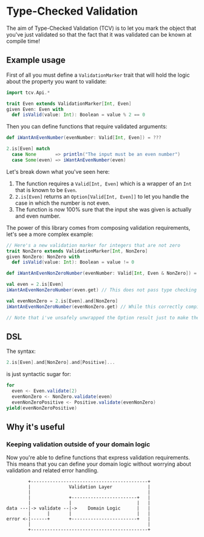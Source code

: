 # Type-Checked Validation

The aim of Type-Checked Validation (TCV) is to let you mark the object that you've just validated so that the fact that it was validated can be known at compile time!

## Example usage

First of all you must define a `ValidationMarker` trait that will hold the logic about the property you want to validate:
```scala
import tcv.Api.*

trait Even extends ValidationMarker[Int, Even]
given Even: Even with
  def isValid(value: Int): Boolean = value % 2 == 0
```

Then you can define functions that require validated arguments:
```scala
def iWantAnEvenNumber(evenNumber: Valid[Int, Even]) = ???

2.is[Even] match
  case None       => println("The input must be an even number")
  case Some(even) => iWantAnEvenNumber(even)
```

Let's break down what you've seen here:
1. The function requires a `Valid[Int, Even]` which is a wrapper of an `Int` that is known to be `Even`.
2. `2.is[Even]` returns an `Option[Valid[Int, Even]]` to let you handle the case in which the number is not even.
3. The function is now 100% sure that the input she was given is actually and even number.

The power of this library comes from composing validation requirements, let's see a more complex example:
```scala
// Here's a new validation marker for integers that are not zero
trait NonZero extends ValidationMarker[Int, NonZero]
given NonZero: NonZero with
  def isValid(value: Int): Boolean = value != 0
```

```scala
def iWantAnEvenNonZeroNumber(evenNumber: Valid[Int, Even & NonZero]) = ???

val even = 2.is[Even] 
iWantAnEvenNonZeroNumber(even.get) // This does not pass type checking as the function requires its argument to be both Even and NonZero

val evenNonZero = 2.is[Even].and[NonZero]
iWantAnEvenNonZeroNumber(evenNonZero.get) // While this correctly compiles

// Note that i've unsafely unwrapped the Option result just to make the example clearer
```

## DSL
The syntax:
```scala
2.is[Even].and[NonZero].and[Positive]...
```

is just syntactic sugar for:
```scala
for
  even <- Even.validate(2)
  evenNonZero <- NonZero.validate(even)
  evenNonZeroPositive <- Positive.validate(evenNonZero)
yield(evenNonZeroPositive)
```

## Why it's useful

### Keeping validation outside of your domain logic
Now you're able to define functions that express validation requirements.
This means that you can define your domain logic without worrying about validation and related error handling.

```
        +-------------------------------------------+
        |              Validation Layer             |
        |                                           |
        |              +------------------------+   |
        |              |                        |   |
data ---|-> validate --|->    Domain Logic      |   |
        |      |       |                        |   |
error <-|------+       +------------------------+   |
        |                                           |
        +-------------------------------------------+
```

